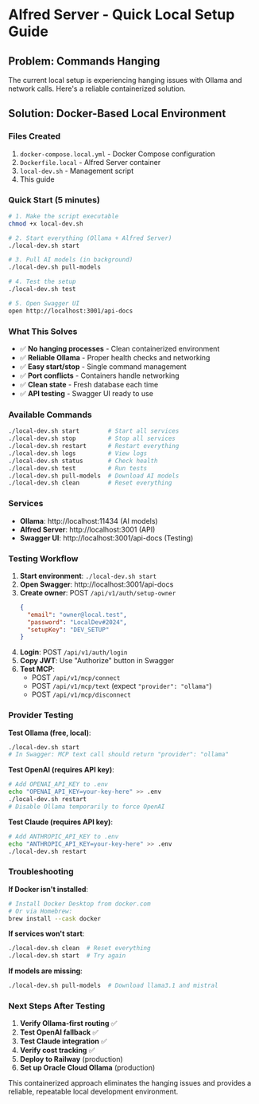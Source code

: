 # Alfred Server - Quick Local Setup Guide

## Problem: Commands Hanging
The current local setup is experiencing hanging issues with Ollama and network calls. Here's a reliable containerized solution.

## Solution: Docker-Based Local Environment

### Files Created
1. `docker-compose.local.yml` - Docker Compose configuration
2. `Dockerfile.local` - Alfred Server container
3. `local-dev.sh` - Management script
4. This guide

### Quick Start (5 minutes)

```bash
# 1. Make the script executable
chmod +x local-dev.sh

# 2. Start everything (Ollama + Alfred Server)
./local-dev.sh start

# 3. Pull AI models (in background)
./local-dev.sh pull-models

# 4. Test the setup
./local-dev.sh test

# 5. Open Swagger UI
open http://localhost:3001/api-docs
```

### What This Solves
- ✅ **No hanging processes** - Clean containerized environment
- ✅ **Reliable Ollama** - Proper health checks and networking
- ✅ **Easy start/stop** - Single command management
- ✅ **Port conflicts** - Containers handle networking
- ✅ **Clean state** - Fresh database each time
- ✅ **API testing** - Swagger UI ready to use

### Available Commands

```bash
./local-dev.sh start        # Start all services
./local-dev.sh stop         # Stop all services  
./local-dev.sh restart      # Restart everything
./local-dev.sh logs         # View logs
./local-dev.sh status       # Check health
./local-dev.sh test         # Run tests
./local-dev.sh pull-models  # Download AI models
./local-dev.sh clean        # Reset everything
```

### Services
- **Ollama**: http://localhost:11434 (AI models)
- **Alfred Server**: http://localhost:3001 (API)
- **Swagger UI**: http://localhost:3001/api-docs (Testing)

### Testing Workflow

1. **Start environment**: `./local-dev.sh start`
2. **Open Swagger**: http://localhost:3001/api-docs
3. **Create owner**: POST `/api/v1/auth/setup-owner`
   ```json
   {
     "email": "owner@local.test",
     "password": "LocalDev#2024",
     "setupKey": "DEV_SETUP"
   }
   ```
4. **Login**: POST `/api/v1/auth/login`
5. **Copy JWT**: Use "Authorize" button in Swagger
6. **Test MCP**: 
   - POST `/api/v1/mcp/connect`
   - POST `/api/v1/mcp/text` (expect `"provider": "ollama"`)
   - POST `/api/v1/mcp/disconnect`

### Provider Testing

**Test Ollama (free, local)**:
```bash
./local-dev.sh start
# In Swagger: MCP text call should return "provider": "ollama"
```

**Test OpenAI (requires API key)**:
```bash
# Add OPENAI_API_KEY to .env
echo "OPENAI_API_KEY=your-key-here" >> .env
./local-dev.sh restart
# Disable Ollama temporarily to force OpenAI
```

**Test Claude (requires API key)**:
```bash
# Add ANTHROPIC_API_KEY to .env  
echo "ANTHROPIC_API_KEY=your-key-here" >> .env
./local-dev.sh restart
```

### Troubleshooting

**If Docker isn't installed**:
```bash
# Install Docker Desktop from docker.com
# Or via Homebrew:
brew install --cask docker
```

**If services won't start**:
```bash
./local-dev.sh clean  # Reset everything
./local-dev.sh start  # Try again
```

**If models are missing**:
```bash
./local-dev.sh pull-models  # Download llama3.1 and mistral
```

### Next Steps After Testing

1. **Verify Ollama-first routing** ✅
2. **Test OpenAI fallback** ✅  
3. **Test Claude integration** ✅
4. **Verify cost tracking** ✅
5. **Deploy to Railway** (production)
6. **Set up Oracle Cloud Ollama** (production)

This containerized approach eliminates the hanging issues and provides a reliable, repeatable local development environment.
